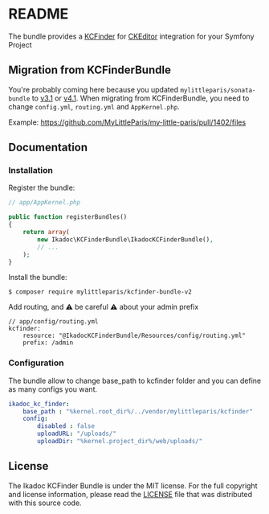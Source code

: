 # README

The bundle provides a [KCFinder](http://kcfinder.sunhater.com/) for [CKEditor](http://ckeditor.com/) integration for your Symfony Project

## Migration from KCFinderBundle

You're probably coming here because you updated `mylittleparis/sonata-bundle` to [v3.1](https://github.com/MyLittleParis/SonataBundle/releases/tag/3.1) or [v4.1](https://github.com/MyLittleParis/SonataBundle/releases/tag/4.1).
When migrating from KCFinderBundle, you need to change `config.yml`, `routing.yml` and `AppKernel.php`.

Example:
https://github.com/MyLittleParis/my-little-paris/pull/1402/files

## Documentation

### Installation

Register the bundle:

``` php
// app/AppKernel.php

public function registerBundles()
{
    return array(
        new Ikadoc\KCFinderBundle\IkadocKCFinderBundle(),
        // ...
    );
}
```

Install the bundle:

```
$ composer require mylittleparis/kcfinder-bundle-v2
```

Add routing, and ⚠️ be careful ⚠️ about your admin prefix

```
// app/config/routing.yml
kcfinder:
    resource: "@IkadocKCFinderBundle/Resources/config/routing.yml"
    prefix: /admin
```


### Configuration

The bundle allow to change base_path to kcfinder folder and you can define as many configs you want.

``` yaml
ikadoc_kc_finder:
    base_path : "%kernel.root_dir%/../vendor/mylittleparis/kcfinder"
    config:
        disabled : false
        uploadURL: "/uploads/"
        uploadDir: "%kernel.project_dir%/web/uploads/"
```


## License

The Ikadoc KCFinder Bundle is under the MIT license. For the full copyright and license information, please read the
[LICENSE](/LICENSE) file that was distributed with this source code.

